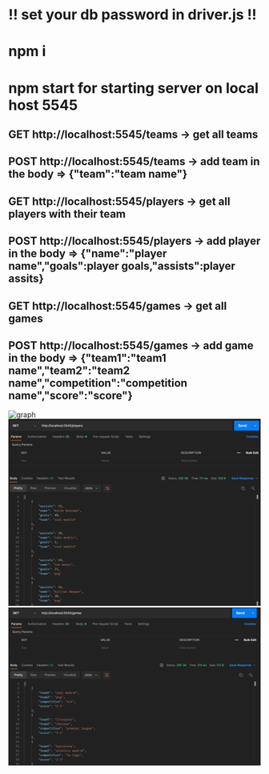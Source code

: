 # !! set your db password in driver.js !!
# npm i
# npm start for starting server on local host 5545

## GET http://localhost:5545/teams -> get all teams
## POST http://localhost:5545/teams -> add team in the body => {"team":"team name"}

## GET http://localhost:5545/players -> get all players with their team
## POST http://localhost:5545/players -> add player in the body => {"name":"player name","goals":player goals,"assists":player assits}

## GET http://localhost:5545/games -> get all games
## POST http://localhost:5545/games -> add game in the body => {"team1":"team1 name","team2":"team2 name","competition":"competition name","score":"score"}


![graph](./graph.svg)
![img](./img.png)
![img](./img2.png)
